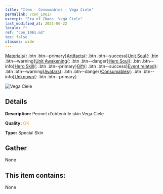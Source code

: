 ```yaml
---
title: "Item - Consumables - Vega Ciele"
permalink: /con_1061/
excerpt: "Era of Chaos  Vega Ciele"
last_modified_at: 2021-06-22
locale: fr
ref: "con_1061.md"
toc: false
classes: wide
---
```

 [Materials](/ItemsFR/){: .btn .btn--primary}[Artifacts](/ItemsFR/Artifacts/){: .btn .btn--success}[Unit Soul](/ItemsFR/UnitSoul/){: .btn .btn--warning}[Unit Awakening](/ItemsFR/UnitAwakening/){: .btn .btn--danger}[Hero Soul](/ItemsFR/HeroSoul/){: .btn .btn--info}[Hero Skill](/ItemsFR/HeroSkill/){: .btn .btn--primary}[Gift](/ItemsFR/Gift/){: .btn .btn--success}[Event related](/ItemsFR/Events/){: .btn .btn--warning}[Avatars](/ItemsFR/Avatars/){: .btn .btn--danger}[Consumables](/ItemsFR/Consumables/){: .btn .btn--info}[Unknown](/ItemsFR/Unknown/){: .btn .btn--primary}

 ![Vega Ciele](/images/h/h_Ciele3.jpg)

## Détails
 **Description:** Permet d'obtenir le skin Vega Ciele

 **Quality:** <span style="color: #FF8C00">OK</span>

 **Type:** Special Skin

## Gather

  None

## This item contains:

  None

